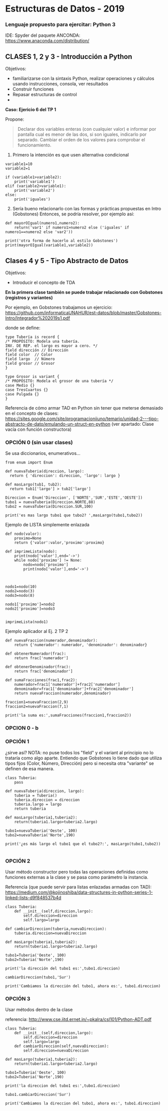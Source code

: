 # Estructuras de Datos - 2019

### Lenguaje propuesto para ejercitar: Python 3
IDE: Spyder del paquete ANCONDA: https://www.anaconda.com/distribution/


## CLASES 1, 2 y 3 - Introducción a Python 

Objetivos: 
* familiarizarse con la sintaxis Python, realizar operaciones y cálculos usando instrucciones, consola, ver resultados
* Construir funciones
* Repasar estructuras de control
* 

**Caso: Ejericio 6 del TP 1**

Propone: 
>Declarar dos variables enteras (con cualquier valor) e informar por pantalla cual es menor de las dos, si son iguales, indicarlo por separado. Cambiar el orden de los valores para comprobar el funcionamiento.


1) Primero la intención es que usen alternativa condicional
```
variable1=10
variable2=1

if (variable1>variable2):
    print('variable1')
elif (variable2>variable1):
    print('variable2')
else:
    print('iguales')
```

2) Sería bueno relacionarlo con las formas y prácticas propuestas en Intro (Gobstones)
Entonces, se podría resolver, por ejemplo así:
```
def mayorOIgual(numero1,numero2):
    return('var1' if numero1>numero2 else ('iguales' if numero1==numero2 else 'var2'))

print('otra forma de hacerlo al estilo Gobstones')
print(mayorOIgual(variable1,variable2))
```

## Clases 4 y 5  - Tipo Abstracto de Datos

Objetivos:
 * Introducir el concepto de TDA

**En la primera clase también se puede trabajar relacionado con Gobstones (registros y variantes)**

Por ejemplo, en Gobstones trabajamos un ejercicio: https://github.com/informaticaUNAHUR/est-datos/blob/master/Gobstones-Intro/Integrador%202019s1.pdf

donde se define:

```
type Tubería is record {
/* PROPÓSITO: Modela una tubería.
INV. DE REP. el largo es mayor a cero. */
field dirección // Dirección
field color  // Color
field largo  // Número
field grosor // Grosor
}

type Grosor is variant {
/* PROPÓSITO: Modela el grosor de una tubería */
case Medio {}
case TresCuartos {}
case Pulgada {}
}

```


Referencia de cómo armar TAD en Python sin tener que meterse demasiado en el concepto de clases:
https://sites.google.com/site/programacioniiuno/temario/unidad-2---tipo-abstracto-de-dato/emulando-un-struct-en-python
(ver apartado: Clase vacía con función constructora)

### OPCIÓN 0 (sin usar clases)

Se usa diccionarios, enumerativos...

```
from enum import Enum

def nuevaTuberia(direccion, largo):
  return { 'direccion': direccion, 'largo': largo }

def masLargo(tub1, tub2):
  return tub1['largo'] > tub2['largo']

Direccion = Enum('Direccion', ['NORTE','SUR','ESTE','OESTE'])
tubo1 = nuevaTuberia(Direccion.NORTE,88)
tubo2 = nuevaTuberia(Direccion.SUR,100)

print('es mas largo tubo1 que tubo2? ',masLargo(tubo1,tubo2))
```

Ejemplo de LISTA simplemente enlazada

```
def nodo(valor):
	proximo=None
	return {'valor':valor,'proximo':proximo}

def imprimeLista(nodo):
	print(nodo['valor'],end='->')
	while nodo['proximo'] != None:
		nodo=nodo['proximo']
		print(nodo['valor'],end='->')
	


nodo1=nodo(10)
nodo2=nodo(3)
nodo3=nodo(8)

nodo1['proximo']=nodo2
nodo2['proximo']=nodo3


imprimeLista(nodo1)
```

Ejemplo aplicador al Ej. 2 TP 2

```
def nuevaFraccion(numerador,denominador):
	return {'numerador': numerador, 'denominador': denominador}

def obtenerNumerador(frac):
	return frac['numerador']
	
def obtenerDenominador(frac):
	return frac['denominador']

def sumaFracciones(frac1,frac2):
	numerador=frac1['numerador']+frac2['numerador']
	denominador=frac1['denominador']+frac2['denominador']
	return nuevaFraccion(numerador,denominador)

fraccion1=nuevaFraccion(2,9)
fraccion2=nuevaFraccion(7,1)

print('la suma es:',sumaFracciones(fraccion1,fraccion2))
```

### OPCION 0 - b



### OPCIÓN 1 
¿sirve así? NOTA: no puse todos los "field" y el variant al principio no lo trataría como algo aparte. Entiendo que Gobstones lo tiene dado que utiliza tipos fijos (Color, Número, Dirección) pero si necesita otra "variante" se definen de esa manera. 

```
class Tuberia:
    pass

def nuevaTuberia(direccion, largo):
    tuberia = Tuberia()
    tuberia.direccion = direccion
    tuberia.largo = largo
    return tuberia

def masLargo(tuberia1,tuberia2):
    return(tuberia1.largo>tuberia2.largo)

tubo1=nuevaTuberia('Oeste', 100)
tubo2=nuevaTuberia('Norte',190)

print('¿es más largo el tubo1 que el tubo2?:', masLargo(tubo1,tubo2))


```

### OPCIÓN 2

Usar método constructor pero todas las operaciones definidas como funciones externas a la clase y se pasa como parámetro la instancia.

Referencia (que puede servir para listas enlazadas armadas con TAD): https://medium.com/@kojinoshiba/data-structures-in-python-series-1-linked-lists-d9f848537b4d

```
class Tuberia:
	def __init__(self,direccion,largo):
		self.direccion=direccion
		self.largo=largo
		
def cambiarDireccion(tuberia,nuevaDireccion):
	tuberia.direccion=nuevaDireccion

def masLargo(tuberia1,tuberia2):
	return(tuberia1.largo>tuberia2.largo)

tubo1=Tuberia('Oeste', 100)
tubo2=Tuberia('Norte',190)

print('la dirección del tubo1 es:',tubo1.direccion)

cambiarDireccion(tubo1,'Sur')

print('Cambiamos la dirección del tubo1, ahora es:', tubo1.direccion)
```
### OPCIÓN 3

Usar métodos dentro de la clase

referencia: http://www.cse.iitd.ernet.in/~pkalra/csl101/Python-ADT.pdf

```
class Tuberia:
	def __init__(self,direccion,largo):
		self.direccion=direccion
		self.largo=largo
	def cambiarDireccion(self,nuevaDireccion):
		self.direccion=nuevaDireccion

def masLargo(tuberia1,tuberia2):
	return(tuberia1.largo>tuberia2.largo)

tubo1=Tuberia('Oeste', 100)
tubo2=Tuberia('Norte',190)

print('la direccion del tubo1 es:',tubo1.direccion)

tubo1.cambiarDireccion('Sur')

print('Cambiamos la direccion del tubo1, ahora es:', tubo1.direccion)
````


